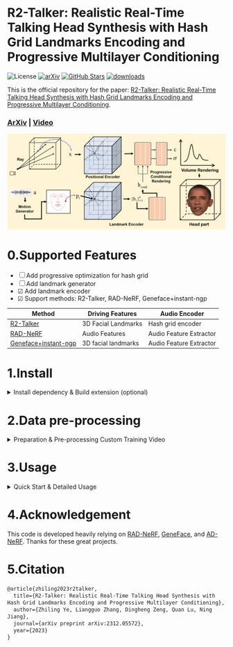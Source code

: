 # R2-Talker: Realistic Real-Time Talking Head Synthesis with Hash Grid Landmarks Encoding and Progressive Multilayer Conditioning

![License](https://img.shields.io/badge/license-MIT-yellow)
[![arXiv](https://img.shields.io/badge/arXiv-Paper-%3CCOLOR%3E.svg)](https://arxiv.org/abs/2312.05572)
[![GitHub Stars](https://img.shields.io/github/stars/KylinYee/R2-Talker-code)](https://github.com/KylinYee/R2-Talker-code) 
[![downloads](https://img.shields.io/github/downloads/KylinYee/R2-Talker-code/total.svg)](https://github.com/KylinYee/R2-Talker-code/releases)



This is the official repository for the paper: [R2-Talker: Realistic Real-Time Talking Head Synthesis with Hash Grid Landmarks Encoding and Progressive Multilayer Conditioning](https://arxiv.org/abs/2312.05572).

###  [ArXiv](https://arxiv.org/abs/2312.05572) | [Video](https://www.youtube.com/watch?v=pdGFnCBiU5Y)

![image](assets/pipeline.png)



# 0.Supported Features
- &#x2610; Add progressive optimization for hash grid
- &#x2610; Add landmark generator
- &#x2611; Add landmark encoder
- &#x2611; Support methods: R2-Talker, RAD-NeRF, Geneface+instant-ngp 

| Method  | Driving Features | Audio Encoder |
| ------- | ---------------- | ------------- |
| [R2-Talker](https://github.com/KylinYee/R2-Talker-code/master) | 3D Facial Landmarks  | Hash grid encoder       |
| [RAD-NeRF](https://github.com/ashawkey/RAD-NeRF)               | Audio Features       | Audio Feature Extractor |
| [Geneface+instant-ngp](https://github.com/yerfor/GeneFace)     | 3D facial landmarks  | Audio Feature Extractor |                 
 

# 1.Install 
<details>
<summary> Install dependency & Build extension (optional) </summary>

Tested on Ubuntu 22.04, Pytorch 1.12 and CUDA 11.6.
```bash
git clone git@github.com:KylinYee/R2-Talker-code.git
cd R2-Talker-code
```


### Install dependency
```bash
# for ubuntu, portaudio is needed for pyaudio to work.
sudo apt install portaudio19-dev

pip install -r requirements.txt
```

### Build extension (optional)
By default, we use [`load`](https://pytorch.org/docs/stable/cpp_extension.html#torch.utils.cpp_extension.load) to build the extension at runtime.
However, this may be inconvenient sometimes.
Therefore, we also provide the `setup.py` to build each extension:
```bash
# install all extension modules
bash scripts/install_ext.sh
```
</details>


# 2.Data pre-processing
<details>
<summary> Preparation & Pre-processing Custom Training Video </summary>

### Preparation:

```bash
## install pytorch3d
pip install "git+https://github.com/facebookresearch/pytorch3d.git"

## prepare face-parsing model
wget https://github.com/YudongGuo/AD-NeRF/blob/master/data_util/face_parsing/79999_iter.pth?raw=true -O data_utils/face_parsing/79999_iter.pth

## prepare basel face model
# 1. download `01_MorphableModel.mat` from https://faces.dmi.unibas.ch/bfm/main.php?nav=1-2&id=downloads and put it under `data_utils/face_tracking/3DMM/`
# 2. download other necessary files from AD-NeRF's repository:
wget https://github.com/YudongGuo/AD-NeRF/blob/master/data_util/face_tracking/3DMM/exp_info.npy?raw=true -O data_utils/face_tracking/3DMM/exp_info.npy
wget https://github.com/YudongGuo/AD-NeRF/blob/master/data_util/face_tracking/3DMM/keys_info.npy?raw=true -O data_utils/face_tracking/3DMM/keys_info.npy
wget https://github.com/YudongGuo/AD-NeRF/blob/master/data_util/face_tracking/3DMM/sub_mesh.obj?raw=true -O data_utils/face_tracking/3DMM/sub_mesh.obj
wget https://github.com/YudongGuo/AD-NeRF/blob/master/data_util/face_tracking/3DMM/topology_info.npy?raw=true -O data_utils/face_tracking/3DMM/topology_info.npy
# 3. run convert_BFM.py
cd data_utils/face_tracking
python convert_BFM.py
cd ../..

## prepare ASR model
# if you want to use DeepSpeech as AD-NeRF, you should install tensorflow 1.15 manually.
# else, we also support Wav2Vec in PyTorch.
```

### Pre-processing Custom Training Video
* Put training video under `data/<ID>/<ID>.mp4`.

    The video **must be 25FPS, with all frames containing the talking person**. 
    The resolution should be about 512x512, and duration about 1-5min.
    ```bash
    # an example training video from AD-NeRF
    mkdir -p data/obama
    wget https://github.com/YudongGuo/AD-NeRF/blob/master/dataset/vids/Obama.mp4?raw=true -O data/obama/obama.mp4
    ```

* Run script (may take hours dependending on the video length)
    ```bash
    # run all steps
    python data_utils/process.py data/<ID>/<ID>.mp4

    # if you want to run a specific step 
    python data_utils/process.py data/<ID>/<ID>.mp4 --task 1 # extract audio wave
    ```

* 3D facial landmark generator will be added in the feature. If you want to process the custom data, please ref to [Geneface](https://github.com/yerfor/GeneFace/blob/main/docs/process_data/process_target_person_video.md) to obtain `trainval_dataset.npy`, using our `binarizedFile2landmarks.py` to extract landmarks and put the landmarks to `data/<ID>/`.

* File structure after finishing all steps:
    ```bash
    ./data/<ID>
    ├──<ID>.mp4 # original video
    ├──ori_imgs # original images from video
    │  ├──0.jpg
    │  ├──0.lms # 2D landmarks
    │  ├──...
    ├──gt_imgs # ground truth images (static background)
    │  ├──0.jpg
    │  ├──...
    ├──parsing # semantic segmentation
    │  ├──0.png
    │  ├──...
    ├──torso_imgs # inpainted torso images
    │  ├──0.png
    │  ├──...
    ├──aud.wav # original audio 
    ├──aud_eo.npy # audio features (wav2vec)
    ├──aud.npy # audio features (deepspeech)
    ├──bc.jpg # default background
    ├──track_params.pt # raw head tracking results
    ├──transforms_train.json # head poses (train split)
    ├──transforms_val.json # head poses (test split)
    |——aud_idexp_train.npy # head landmarks (train split)
    |——aud_idexp_val.npy # head landmarks (test split)
    ```

For your convenience, we provide some processed results of the Obama video [here](https://drive.google.com/drive/folders/1TYLqErPReo0KM3IdskfW9tY-TZlbxkic?usp=drive_link). And you can also download more raw videos from geneface [here](https://drive.google.com/drive/folders/1vimGVNvP6d6nmmc8yAxtWuooxhJbkl68).

</details>


# 3.Usage
<details>
<summary> Quick Start & Detailed Usage </summary>

### Quick Start

We have prepared relevant materials [here](https://drive.google.com/drive/folders/11XgaNwlx3MDDJ7teFiLOe3VW2cT13-5X?usp=drive_link).
Please download these materials and put them in the new `pretrained` file
* File structure after finishing all steps:
    ```bash
    ./pretrained
    ├──r2talker_Obama_idexp_torso.pth # pretrained model 
    ├──test_eo.npy # driving audio features (wav2vec)
    ├──test_lm3ds.npy # driving audio features (landmarks)
    ├──test.wav # raw driving audio
    ├──bc.jpg # default background
    ├──transforms_val.json # head poses
    ├──test.mp4 # raw driving video
    ```

    
* Run inference:
    ```bash
    # save video to trail_test/results/*.mp4
    sh scripts/test_pretrained.sh
    ```

### Detailed Usage

First time running will take some time to compile the CUDA extensions.

```bash
# step.1 train (head)
# by default, we load data from disk on the fly.
# we can also preload all data to CPU/GPU for faster training, but this is very memory-hungry for large datasets.
# `--preload 0`: load from disk (default, slower).
# `--preload 1`: load to CPU, requires ~70G CPU memory (slightly slower)
# `--preload 2`: load to GPU, requires ~24G GPU memory (fast)
python main.py data/Obama/ --workspace trial_r2talker_Obama_idexp/ -O --iters 200000 --method r2talker --cond_type idexp

# step.2 train (finetune lips for another 50000 steps, run after the above command!)
python main.py data/Obama/ --workspace trial_r2talker_Obama_idexp/ -O --finetune_lips --iters 250000 --method r2talker --cond_type idexp


# step.3 train (torso)
# <head>.pth should be the latest checkpoint in trial_obama
python main.py data/Obama/ --workspace trial_r2talker_Obama_idexp_torso/ -O --torso --iters 200000 --head_ckpt trial_r2talker_Obama_idexp/checkpoints/ngp_ep0035.pth  --method r2talker --cond_type idexp
```

check the `scripts` directory for more provided examples.
</details>


# 4.Acknowledgement

This code is developed heavily relying on [RAD-NeRF](https://github.com/ashawkey/RAD-NeRF), [GeneFace](https://github.com/yerfor/GeneFace), and [AD-NeRF](https://github.com/YudongGuo/AD-NeRF).  Thanks for these great projects.


# 5.Citation

```
@article{zhiling2023r2talker,
  title={R2-Talker: Realistic Real-Time Talking Head Synthesis with Hash Grid Landmarks Encoding and Progressive Multilayer Conditioning},
  author={Zhiling Ye, Liangguo Zhang, Dingheng Zeng, Quan Lu, Ning Jiang},
  journal={arXiv preprint arXiv:2312.05572},
  year={2023}
}
```
